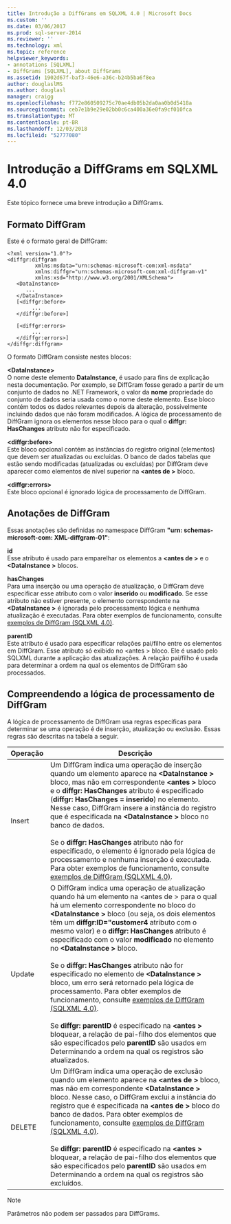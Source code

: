 ```yaml
---
title: Introdução a DiffGrams em SQLXML 4.0 | Microsoft Docs
ms.custom: ''
ms.date: 03/06/2017
ms.prod: sql-server-2014
ms.reviewer: ''
ms.technology: xml
ms.topic: reference
helpviewer_keywords:
- annotations [SQLXML]
- DiffGrams [SQLXML], about DiffGrams
ms.assetid: 1902d67f-baf3-46e6-a36c-b24b5ba6f8ea
author: douglaslMS
ms.author: douglasl
manager: craigg
ms.openlocfilehash: f772e860509275c70ae4db05b2da0aa0b0d5418a
ms.sourcegitcommit: ceb7e1b9e29e02bb0c6ca400a36e0fa9cf010fca
ms.translationtype: MT
ms.contentlocale: pt-BR
ms.lasthandoff: 12/03/2018
ms.locfileid: "52777080"
---
```

# <a name="introduction-to-diffgrams-in-sqlxml-40"></a>Introdução a DiffGrams em SQLXML 4.0
  Este tópico fornece uma breve introdução a DiffGrams.  
  
## <a name="diffgram-format"></a>Formato DiffGram  
 Este é o formato geral de DiffGram:  
  
```  
<?xml version="1.0"?>  
<diffgr:diffgram   
         xmlns:msdata="urn:schemas-microsoft-com:xml-msdata"  
         xmlns:diffgr="urn:schemas-microsoft-com:xml-diffgram-v1"  
         xmlns:xsd="http://www.w3.org/2001/XMLSchema">  
   <DataInstance>  
      ...  
   </DataInstance>  
   [<diffgr:before>  
        ...  
   </diffgr:before>]  
  
   [<diffgr:errors>  
        ...  
   </diffgr:errors>]  
</diffgr:diffgram>  
```  
  
 O formato DiffGram consiste nestes blocos:  
  
 **\<DataInstance>**  
 O nome deste elemento **DataInstance**, é usado para fins de explicação nesta documentação. Por exemplo, se DiffGram fosse gerado a partir de um conjunto de dados no .NET Framework, o valor da **nome** propriedade do conjunto de dados seria usada como o nome deste elemento. Esse bloco contém todos os dados relevantes depois da alteração, possivelmente incluindo dados que não foram modificados. A lógica de processamento de DiffGram ignora os elementos nesse bloco para o qual o **diffgr: HasChanges** atributo não for especificado.  
  
 **\<diffgr:before>**  
 Este bloco opcional contém as instâncias do registro original (elementos) que devem ser atualizadas ou excluídas. O banco de dados tabelas que estão sendo modificadas (atualizadas ou excluídas) por DiffGram deve aparecer como elementos de nível superior na  **\<antes de >** bloco.  
  
 **\<diffgr:errors>**  
 Este bloco opcional é ignorado lógica de processamento de DiffGram.  
  
## <a name="diffgram-annotations"></a>Anotações de DiffGram  
 Essas anotações são definidas no namespace DiffGram **"urn: schemas-microsoft-com: XML-diffgram-01"**:  
  
 **id**  
 Esse atributo é usado para emparelhar os elementos a  **\<antes de >** e o  **\<DataInstance >** blocos.  
  
 **hasChanges**  
 Para uma inserção ou uma operação de atualização, o DiffGram deve especificar esse atributo com o valor **inserido** ou **modificado**. Se esse atributo não estiver presente, o elemento correspondente na  **\<DataInstance >** é ignorada pelo processamento lógica e nenhuma atualização é executadas. Para obter exemplos de funcionamento, consulte [exemplos de DiffGram &#40;SQLXML 4.0&#41;](diffgram-examples-sqlxml-4-0.md).  
  
 **parentID**  
 Este atributo é usado para especificar relações pai/filho entre os elementos em DiffGram. Esse atributo só exibido no \<antes > bloco. Ele é usado pelo SQLXML durante a aplicação das atualizações. A relação pai/filho é usada para determinar a ordem na qual os elementos de DiffGram são processados.  
  
## <a name="understanding-the-diffgram-processing-logic"></a>Compreendendo a lógica de processamento de DiffGram  
 A lógica de processamento de DiffGram usa regras específicas para determinar se uma operação é de inserção, atualização ou exclusão. Essas regras são descritas na tabela a seguir.  
  
|Operação|Descrição|  
|---------------|-----------------|  
|Insert|Um DiffGram indica uma operação de inserção quando um elemento aparece na  **\<DataInstance >** bloco, mas não em correspondente  **\<antes >** bloco e o **diffgr: HasChanges** atributo é especificado (**diffgr: HasChanges = inserido**) no elemento. Nesse caso, DiffGram insere a instância do registro que é especificada na  **\<DataInstance >** bloco no banco de dados.<br /><br /> Se o **diffgr: HasChanges** atributo não for especificado, o elemento é ignorado pela lógica de processamento e nenhuma inserção é executada. Para obter exemplos de funcionamento, consulte [exemplos de DiffGram &#40;SQLXML 4.0&#41;](diffgram-examples-sqlxml-4-0.md).|  
|Update|O DiffGram indica uma operação de atualização quando há um elemento na \<antes de > para o qual há um elemento correspondente no bloco do  **\<DataInstance >** bloco (ou seja, os dois elementos têm um **diffgr:ID="customer4** atributo com o mesmo valor) e o **diffgr: HasChanges** atributo é especificado com o valor **modificado** no elemento no  **\<DataInstance >** bloco.<br /><br /> Se o **diffgr: HasChanges** atributo não for especificado no elemento de  **\<DataInstance >** bloco, um erro será retornado pela lógica de processamento. Para obter exemplos de funcionamento, consulte [exemplos de DiffGram &#40;SQLXML 4.0&#41;](diffgram-examples-sqlxml-4-0.md).<br /><br /> Se **diffgr: parentID** é especificado na  **\<antes >** bloquear, a relação de pai-filho dos elementos que são especificados pelo **parentID** são usados em Determinando a ordem na qual os registros são atualizados.|  
|DELETE|Um DiffGram indica uma operação de exclusão quando um elemento aparece na  **\<antes de >** bloco, mas não em correspondente  **\<DataInstance >** bloco. Nesse caso, o DiffGram exclui a instância do registro que é especificada na  **\<antes de >** bloco do banco de dados. Para obter exemplos de funcionamento, consulte [exemplos de DiffGram &#40;SQLXML 4.0&#41;](diffgram-examples-sqlxml-4-0.md).<br /><br /> Se **diffgr: parentID** é especificado na  **\<antes >** bloquear, a relação de pai-filho dos elementos que são especificados pelo **parentID** são usados em Determinando a ordem na qual os registros são excluídos.|  
  
> [!NOTE]  
>  Parâmetros não podem ser passados para DiffGrams.  
  
  
